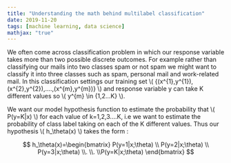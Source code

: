 ```yaml
---
title: "Understanding the math behind multilabel classification"
date: 2019-11-20
tags: [machine learning, data science]
mathjax: "true"
---
```


We often come across classification problem in which our response variable takes more than two possible discrete outcomes. For example rather than classifying our mails into two classes spam or not spam we might want to classify it into three classes such as spam, personal mail and work-related mail.
In this classification settings our training set \\( {(x^{1},y^{1}),(x^{2},y^{2}),....,(x^{m},y^{m})} \\) and response variable y can take K different values so \\( y^{m} \in {1,2...K} \\).

We want our model hypothesis function to estimate the probability that \\( P(y=K|x) \\) for each value of k=1,2,3....K, i.e we want to estimate the probability of class label taking on each of the K different values. Thus our hypothesis \\( h_\theta(x) \\) takes the form :

$$
h_\theta(x)=\begin{bmatrix} P(y=1|x;\theta)
\\ P(y=2|x;\theta)
\\ P(y=3|x;\theta)
\\.
\\.
\\P(y=K|x;\theta)
\end{bmatrix}
$$

